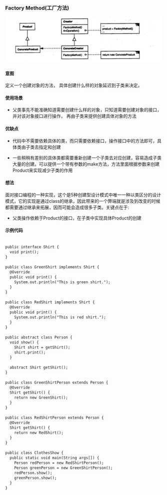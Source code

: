 
### Factory Method(工厂方法)

![image](https://github.com/chenhh23/Design-Patterns/blob/master/design-picture/FactoryMethod.png)

#### 意图

定义一个创建对象的方法， 具体创建什么样的对象延迟到子类来决定。

#### 使用场景

- 父类事先不能准确知道需要创建什么样的对象，只知道需要创建对象的接口，并对该对象接口进行操作， 再由子类来提供创建具体对象的方法

#### 优缺点

- 代码中不需要依赖具体的类，而只需要依赖接口，操作接口中的方法即可，具体类由子类去指定和创建

- 一些稍稍有差别的具体类都需要重新创建一个子类去对应创建，容易造成子类大量的创建。可以提供一个带有参数的make方法，方法里面根据参数来创建Product来实现减少子类的作用

#### 想法

面对接口编程的一种实现，这个是5种创建型设计模式中唯一一种以类区分的设计模式，它的实现是通过class的继承，因此带来的一个弊端就是涉及到改变的时候都需要通过继承来拓展，因而可能会造成很多子类。关键点在于:

- 父类操作依赖于Product的接口，在子类中实现具体Product的创建

#### 示例代码

```

public interface Shirt {
  void print();
}

public class GreenShirt implements Shirt {
  @Override
  public void print() {
    System.out.println("This is green shirt.");
  }
}

public class RedShirt implements Shirt {
  @Override
  public void print() {
    System.out.println("This is red shirt.");
  }
}

public abstract class Person {
  void show() {
    Shirt shirt = getShirt();
    shirt.print();
  }

  abstract Shirt getShirt();
}

public class GreenShirtPerson extends Person {
  @Override
  Shirt getShirt() {
    return new GreenShirt();
  }
}

public class RedShirtPerson extends Person {
  @Override
  Shirt getShirt() {
    return new RedShirt();
  }
}

public class ClothesShow {
  public static void main(String args[]) {
    Person redPerson = new RedShirtPerson();
    Person greenPerson = new GreenShirtPerson();
    redPerson.show();
    greenPerson.show();
  }
}
```
